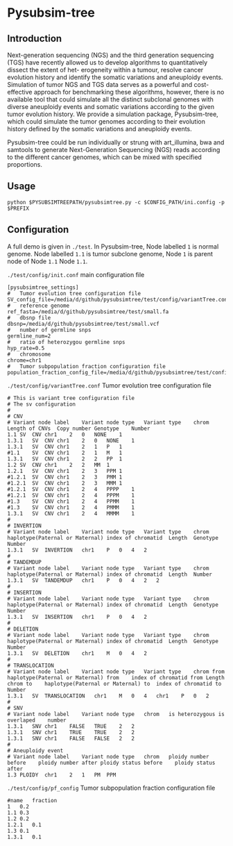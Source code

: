 # Pysubsim-tree


## Introduction

Next-generation sequencing (NGS) and the third generation sequencing (TGS) have
recently allowed us to develop algorithms to quantitatively dissect the extent
of het- erogeneity within a tumour, resolve cancer evolution history and
identify the somatic variations and aneuploidy events.  Simulation of tumor NGS
and TGS data serves as a powerful and cost-effective approach for benchmarking
these algorithms, however, there is no available tool that could simulate all
the distinct subclonal genomes with diverse aneuploidy events and somatic
variations according to the given tumor evolution history. We provide a
simulation package, Pysubsim-tree, which could simulate the tumor genomes
according to their evolution history defined by the somatic variations and
aneuploidy events. 


Pysubsim-tree could be run individually or strung with art_illumina, bwa and
samtools to generate Next-Generation Sequencing (NGS) reads according to the
different cancer genomes, which can be mixed with specified proportions.

## Usage

	python $PYSUBSIMTREEPATH/pysubsimtree.py -c $CONFIG_PATH/ini.config -p $PREFIX

## Configuration

A full demo is given in `./test`.
In Pysubsim-tree, Node labelled `1` is normal genome.
Node labelled `1.1` is tumor subclone genome, Node `1` is  parent node of Node `1.1` Node `1.1`. 


`./test/config/init.conf` 	main configuration file


	[pysubsimtree_settings]
	#	Tumor evolution tree configuration file
	SV_config_file=/media/d/github/pysubsimtree/test/config/variantTree.conf
	#	reference genome
	ref_fasta=/media/d/github/pysubsimtree/test/small.fa
	#	dbsnp file
	dbsnp=/media/d/github/pysubsimtree/test/small.vcf
	#	number of germline snps
	germline_num=2
	#	ratio of heterozygou germline snps
	hyp_rate=0.5
	#	chromosome
	chrome=chr1
	# 	Tumor subpopulation fraction configuration file
	population_fraction_config_file=/media/d/github/pysubsimtree/test/config/pf_config


`./test/config/variantTree.conf` 	Tumor evolution tree configuration file


	# This is variant tree configuration file
	# The sv configuration
	#
	# CNV
	# Variant node label	Variant node type	Variant type	chrom	Length of CNVs	Copy number	Genotype	Number
	1.1	SV	CNV	chr1	2	0	NONE	1
	1.3.1	SV	CNV	chr1	2	0	NONE	1
	1.3.1	SV	CNV	chr1	2	1	P	1
	#1.1	SV	CNV	chr1	2	1	M	1
	1.3.1	SV	CNV	chr1	2	2	PP	1
	1.2	SV	CNV	chr1	2	2	MM	1
	1.2.1	SV	CNV	chr1	2	3	PPM	1
	#1.2.1	SV	CNV	chr1	2	3	PMM	1
	#1.2.1	SV	CNV	chr1	2	3	MMM	1
	#1.2.1	SV	CNV	chr1	2	4	PPPP	1
	#1.2.1	SV	CNV	chr1	2	4	PPPM	1
	#1.3	SV	CNV	chr1	2	4	PPMM	1
	#1.3	SV	CNV	chr1	2	4	PMMM	1
	1.3.1	SV	CNV	chr1	2	4	MMMM	1
	#
	# INVERTION
	# Variant node label	Variant node type	Variant type	chrom	haplotype(Paternal or Maternal)	index of chromatid	Length	Genotype	Number
	1.3.1	SV	INVERTION	chr1	P	0	4	2
	#
	# TANDEMDUP
	# Variant node label	Variant node type	Variant type	chrom	haplotype(Paternal or Maternal)	index of chromatid	Length	Number
	1.3.1	SV	TANDEMDUP	chr1	P	0	4	2	2
	#
	# INSERTION
	# Variant node label	Variant node type	Variant type	chrom	haplotype(Paternal or Maternal)	index of chromatid	Length	Genotype	Number
	1.3.1	SV	INSERTION	chr1	P	0	4	2
	#
	# DELETION
	# Variant node label	Variant node type	Variant type	chrom	haplotype(Paternal or Maternal)	index of chromatid	Length	Genotype	Number
	1.3.1	SV	DELETION	chr1	M	0	4	2
	#
	# TRANSLOCATION
	# Variant node label	Variant node type	Variant type	chrom from	haplotype(Paternal or Maternal) from	index of chromatid from	Length	chrom to	haplotype(Paternal or Maternal) to	index of chromatid to	Number
	1.3.1	SV	TRANSLOCATION	chr1	M	0	4	chr1	P	0	2
	#
	# SNV
	# Variant node label	Variant node type	chrom	is heterozygous	is overlaped	number
	1.3.1	SNV	chr1	FALSE	TRUE	2	2
	1.3.1	SNV	chr1	TRUE	TRUE	2	2
	1.3.1	SNV	chr1	FALSE	FALSE	2	2
	#
	# Aneuploidy event
	# Variant node label	Variant node type	chrom 	ploidy number before	ploidy number after	ploidy status before	ploidy status after
	1.3	PLOIDY	chr1	2	1	PM	PPM


`./test/config/pf_config` 	Tumor subpopulation fraction configuration file

	#name	fraction
	1	0.2
	1.1	0.3
	1.2	0.2
	1.2.1	0.1
	1.3	0.1
	1.3.1	0.1
